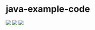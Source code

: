 # java-example-code
![](https://img.shields.io/static/v1?label=tools&message=JDK12&color=brightlight)
![](https://img.shields.io/static/v1?label=version&message=1.1.2&color=green)
![](https://img.shields.io/static/v1?label=linenumber&message=18286&color=orange)
